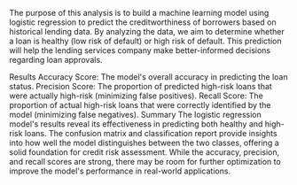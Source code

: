 The purpose of this analysis is to build a machine learning model using logistic regression to predict the creditworthiness of borrowers based on historical lending data. By analyzing the data, we aim to determine whether a loan is healthy (low risk of default) or high risk of default. This prediction will help the lending services company make better-informed decisions regarding loan approvals.

Results
Accuracy Score: The model's overall accuracy in predicting the loan status.
Precision Score: The proportion of predicted high-risk loans that were actually high-risk (minimizing false positives).
Recall Score: The proportion of actual high-risk loans that were correctly identified by the model (minimizing false negatives).
Summary
The logistic regression model's results reveal its effectiveness in predicting both healthy and high-risk loans. The confusion matrix and classification report provide insights into how well the model distinguishes between the two classes, offering a solid foundation for credit risk assessment. While the accuracy, precision, and recall scores are strong, there may be room for further optimization to improve the model's performance in real-world applications.
 
 
